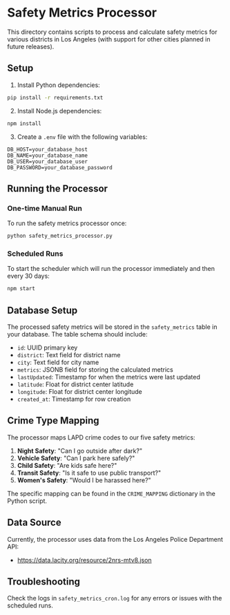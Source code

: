 # Safety Metrics Processor

This directory contains scripts to process and calculate safety metrics for various districts in Los Angeles (with support for other cities planned in future releases).

## Setup

1. Install Python dependencies:
```bash
pip install -r requirements.txt
```

2. Install Node.js dependencies:
```bash
npm install
```

3. Create a `.env` file with the following variables:
```
DB_HOST=your_database_host
DB_NAME=your_database_name
DB_USER=your_database_user
DB_PASSWORD=your_database_password
```

## Running the Processor

### One-time Manual Run

To run the safety metrics processor once:

```bash
python safety_metrics_processor.py
```

### Scheduled Runs

To start the scheduler which will run the processor immediately and then every 30 days:

```bash
npm start
```

## Database Setup

The processed safety metrics will be stored in the `safety_metrics` table in your database. The table schema should include:

- `id`: UUID primary key
- `district`: Text field for district name
- `city`: Text field for city name
- `metrics`: JSONB field for storing the calculated metrics
- `lastUpdated`: Timestamp for when the metrics were last updated
- `latitude`: Float for district center latitude
- `longitude`: Float for district center longitude
- `created_at`: Timestamp for row creation

## Crime Type Mapping

The processor maps LAPD crime codes to our five safety metrics:

1. **Night Safety**: "Can I go outside after dark?"
2. **Vehicle Safety**: "Can I park here safely?"
3. **Child Safety**: "Are kids safe here?"
4. **Transit Safety**: "Is it safe to use public transport?"
5. **Women's Safety**: "Would I be harassed here?"

The specific mapping can be found in the `CRIME_MAPPING` dictionary in the Python script.

## Data Source

Currently, the processor uses data from the Los Angeles Police Department API:
- https://data.lacity.org/resource/2nrs-mtv8.json

## Troubleshooting

Check the logs in `safety_metrics_cron.log` for any errors or issues with the scheduled runs. 